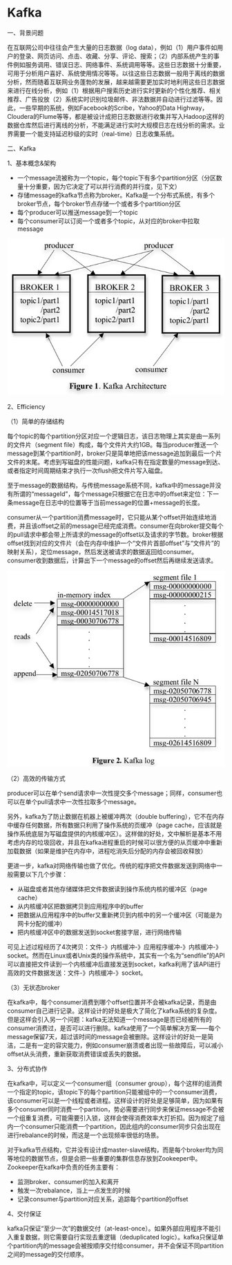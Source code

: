 # Kafka


一、背景问题

在互联网公司中往往会产生大量的日志数据（log data），例如（1）用户事件如用户的登录、网页访问、点击、收藏、分享、评论、搜索；（2）内部系统产生的事件例如服务调用、错误日志、网络事件、系统调用等等。这些日志数据十分重要，可用于分析用户喜好、系统使用情况等等。以往这些日志数据一般用于离线的数据分析，然而随着互联网业务蓬勃的发展，越来越需要更加实时地利用这些日志数据来进行在线分析，例如（1）根据用户搜索历史进行实时更新的个性化推荐、相关推荐、广告投放（2）系统实时识别垃圾邮件、非法数据并自动进行过滤等等。因此，一些早期的系统，例如Facebook的Scribe，Yahoo的Data Highway，Cloudera的Flume等等，都是被设计成把日志数据进行收集并写入Hadoop这样的数据仓库然后进行离线的分析，不能满足进行实时大规模日志在线分析的需求。业界需要一个能支持延迟秒级的实时（real-time）日志收集系统。

二、Kafka

1、基本概念&架构

- 一个message流被称为一个topic，每个topic下有多个partition分区（分区数量十分重要，因为它决定了可以并行消费的并行度，见下文）
- 存储message的kafka节点称为broker。Kafka是一个分布式系统，有多个broker节点，每个broker节点存储一个或者多个partition分区
- 每个producer可以推送message到一个topic
- 每个consumer可以订阅一个或者多个topic，从对应的broker中拉取message

![](/2020-08-04-论文-kafka/structure.png)

2、Efficiency

（1）简单的存储结构

每个topic的每个partition分区对应一个逻辑日志，该日志物理上其实是由一系列的文件片（segment file）构成，每个文件片大约1GB。每当producer推送一个message到某个partition时，broker只是简单地把该message追加到最后一个片文件的末尾。考虑到写磁盘的性能问题，kafka只有在指定数量的message到达、或者指定时间周期结束才执行一次flush把文件片写入磁盘。

至于message的数据结构，与传统message系统不同，kafka中的message并没有所谓的“messageId”，每个message只根据它在日志中的offset来定位：下一条message在日志中的位置等于当前message的位置+message的长度。

consumer从一个partition消费message时，它只能从某个offset开始连续地消费，并且该offset之前的message已经完成消费。consumer在向broker提交每个的pull请求中都会带上所请求的message的offset以及请求的字节数。broker根据offset找到对应的文件片（会在内存中维护一个“文件片首部offset”与“文件片”的映射关系），定位message，然后发送被请求的数据返回给consumer。consumer收到数据后，计算出下一个message的offset然后再继续发送请求。

 ![](/2020-08-04-论文-kafka/log.png)

（2）高效的传输方式

producer可以在单个send请求中一次性提交多个message；同样，consumer也可以在单个pull请求中一次性拉取多个message。

另外，kafka为了防止数据在机器上被缓冲两次（double buffering），它不在内存中缓存任何数据，所有数据只利用了操作系统的页缓冲（page cache，应该就是操作系统底层为写磁盘提供的内核缓冲区）。这样做的好处，文中解析是基本不用考虑内存的垃圾回收，并且在kafka进程重启的时候可以很方便的从页缓冲中重新加载数据（如果是维护在内存中，进程吃消失后分配的内存会被回收释放）

更进一步，kafka对网络传输也做了优化。传统的程序把文件数据发送到网络中一般需要以下几个步骤：

- 从磁盘或者其他存储媒体把文件数据读到操作系统内核的缓冲区（page cache）
- 从内核缓冲区把数据拷贝到应用程序中的buffer
- 把数据从应用程序中的buffer又重新拷贝到内核中的另一个缓冲区（可能是为网卡分配的缓冲）
- 把内核缓冲区中的数据发送到socket套接字层，进行网络传输

可见上述过程经历了4次拷贝：文件-》内核缓冲-》应用程序缓冲-》内核缓冲-》socket。然而在Linux或者Unix类的操作系统中，其实有一个名为“sendfile”的API可以直接把文件读到一个内核缓冲后直接发送到socket，kafka利用了该API进行高效的文件数据发送：文件-》内核缓冲-》socket。

（3）无状态broker

在kafka中，每个consumer消费到哪个offset位置并不会被kafka记录，而是由consumer自己进行记录。这样设计的好处是极大了简化了kafka系统的复杂度。但是这样会引入另一个问题：kafka无法知道一个message是否已经被所有的consumer消费过，是否可以进行删除。kafka使用了一个简单解决方案——每个message保留7天，超过该时间的message会被删除。这样设计的好处一是简洁，二是有一定的容灾能力，例如consumer崩溃或者出现一些故障后，可以减小offset从头消费，重新获取消费错误或丢失的数据。

3、分布式协作

在kafka中，可以定义一个consumer组（consumer group），每个这样的组消费一个指定的topic，该topic下的每个partition只能被组中的一个consumer消费，该consumer可以是一个线程或者进程。这样设计的好处是足够简单，因为如果有多个consumer同时消费一个partition，势必需要进行同步来保证message不会被一个组重复消费，可能需要引入锁，这样会使得消费效率大打折扣。因为规定了组内一个consumer只能消费一个partition，因此组内的consumer同步只会出现在进行rebalance的时候，而这是一个出现频率很低的场景。

对于kafka节点结构，它并没有设计成master-slave结构，而是每个broker均为同等地位的数据节点，但是会把一些重要的集群信息存放到Zookeeper中。Zookeeper在kafka中负责的任务主要有：

- 监测broker、consumer的加入和离开
- 触发一次rebalance，当上一点发生的时候
- 记录consumer与partition对应关系，追踪每个partition的offset

4、交付保证

kafka只保证“至少一次”的数据交付（at-least-once）。如果外部应用程序不能引入重复数据，则它需要自行实现去重逻辑（deduplicated logic）。kafka只保证单个partition内的message会被按顺序交付给consumer，并不会保证不同partition之间的message的交付顺序。
